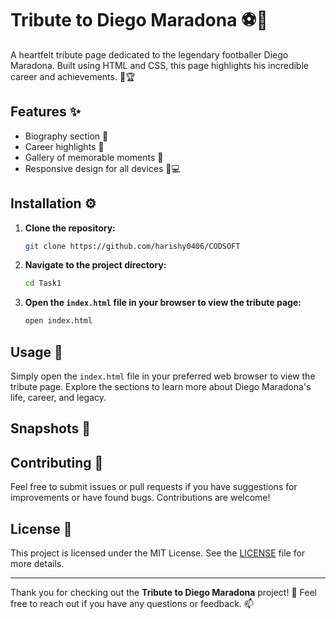 # Tribute to Diego Maradona ⚽🏅

A heartfelt tribute page dedicated to the legendary footballer Diego Maradona. Built using HTML and CSS, this page highlights his incredible career and achievements. 🌟🏆

## Features ✨
- Biography section 📜
- Career highlights 🥇
- Gallery of memorable moments 📸
- Responsive design for all devices 📱💻

## Installation ⚙️

1. **Clone the repository:**
    ```bash
    git clone https://github.com/harishy0406/CODSOFT
    ```

2. **Navigate to the project directory:**
    ```bash
    cd Task1
    ```

3. **Open the `index.html` file in your browser to view the tribute page:**
    ```bash
    open index.html
    ```

## Usage 🚀
Simply open the `index.html` file in your preferred web browser to view the tribute page. Explore the sections to learn more about Diego Maradona's life, career, and legacy.

## Snapshots 📸



## Contributing 🤝
Feel free to submit issues or pull requests if you have suggestions for improvements or have found bugs. Contributions are welcome!

## License 📄
This project is licensed under the MIT License. See the [LICENSE](LICENSE) file for more details.

---

Thank you for checking out the **Tribute to Diego Maradona** project! 🎉 Feel free to reach out if you have any questions or feedback. 📫
